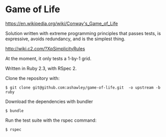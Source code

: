 Game of Life
============

https://en.wikipedia.org/wiki/Conway's_Game_of_Life

Solution written with extreme programming principles that passes
tests, is expressive, avoids redundancy, and is the simplest thing.

http://wiki.c2.com/?XpSimplicityRules

At the moment, it only tests a 1-by-1 grid.

Written in Ruby 2.3, with RSpec 2.

Clone the repository with:

    $ git clone git@github.com:ashawley/game-of-life.git  -o upstream -b ruby

Download the dependencies with bundler

    $ bundle

Run the test suite with the rspec command:

    $ rspec
